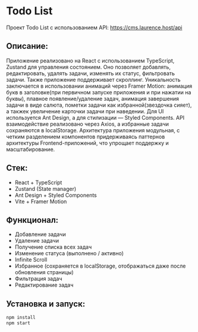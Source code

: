 # Todo List

Проект Todo List с использованием API: https://cms.laurence.host/api

## Описание:
Приложение реализовано на React с использованием TypeScript, Zustand для управления состоянием. Оно позволяет добавлять, редактировать, удалять задачи, изменять их статус, фильтровать задачи. Также приложение поддерживает скроллинг. Уникальность заключается в использовании анимаций через Framer Motion: анимация букв в заголовке(при первичном запуске приложения и при нажатии на буквы), плавное появление/удаление задач, анимация завершения задачи в виде салюта, пометки задачи как избранной(звездочка сияет), а такжек увеличение карточки задачи при наведении. Для UI используется Ant Design, а для стилизации — Styled Components. API взаимодействие реализовано через Axios, а избранные задачи сохраняются в localStorage. Архитектура приложения модульная, с четким разделением компонентов придерживаясь паттернов архитектуры Frontend-приложений, что упрощает поддержку и масштабирование.

## Стек:
- React + TypeScript
- Zustand (State manager)
- Ant Design + Styled Components
- Vite + Framer Motion

## Функционал:
- Добавление задачи
- Удаление задачи
- Получение списка всех задач
- Изменение статуса (выполнено / активно)
- Infinite Scroll
- Избранное (сохраняется в localStorage, отображаться даже после обновления страницы)
- Фильтрация задач
- Редактирование задач

## Установка и запуск:

```bash
npm install
npm start
```